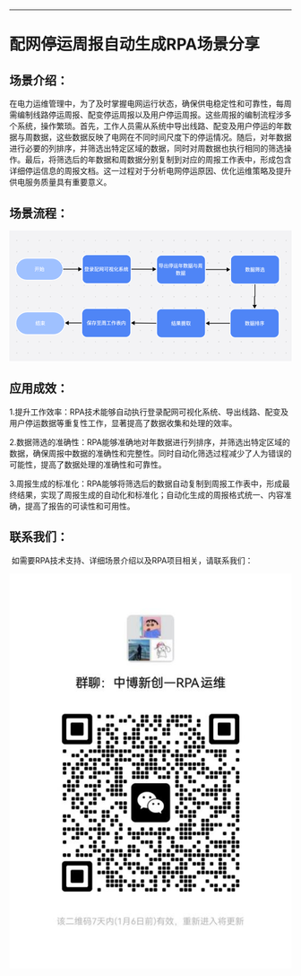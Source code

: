 <h1 class="navbarBottom"></h1>

***

# 配网停运周报自动生成RPA场景分享

## 场景介绍：

​	在电力运维管理中，为了及时掌握电网运行状态，确保供电稳定性和可靠性，每周需编制线路停运周报、配变停运周报以及用户停运周报。这些周报的编制流程涉多个系统，操作繁琐。首先，工作人员需从系统中导出线路、配变及用户停运的年数据与周数据，这些数据反映了电网在不同时间尺度下的停运情况。随后，对年数据进行必要的列排序，并筛选出特定区域的数据，同时对周数据也执行相同的筛选操作。最后，将筛选后的年数据和周数据分别复制到对应的周报工作表中，形成包含详细停运信息的周报文档。这一过程对于分析电网停运原因、优化运维策略及提升供电服务质量具有重要意义。

## 场景流程：

![img](./images/图片1.png) 

## 应用成效：

​	1.提升工作效率：RPA技术能够自动执行登录配网可视化系统、导出线路、配变及用户停运数据等重复性工作，显著提高了数据收集和处理的效率。

​	2.数据筛选的准确性：RPA能够准确地对年数据进行列排序，并筛选出特定区域的数据，确保周报中数据的准确性和完整性。同时自动化筛选过程减少了人为错误的可能性，提高了数据处理的准确性和可靠性。

​	3.周报生成的标准化：RPA能够将筛选后的数据自动复制到周报工作表中，形成最终结果，实现了周报生成的自动化和标准化；自动化生成的周报格式统一、内容准确，提高了报告的可读性和可用性。

## 联系我们：

​	如需要RPA技术支持、详细场景介绍以及RPA项目相关，请联系我们：

![img](./images/图片2.png)